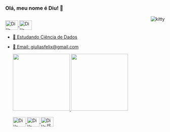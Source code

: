 ### Olá, meu nome é Diu! 👋

<img align="right" alt="kitty" src="http://clipart-library.com/image_gallery/n1582649.gif">

##

  <div>
  <a href ="http://www.behance.net/unnole" target="_blank"><img align="center" alt="Diu-HTML" height="30" width="40" src="https://cdn.jsdelivr.net/gh/devicons/devicon/icons/behance/behance-original.svg" />
  <a href ="https://www.linkedin.com/in/giulia-felix-56b65b14a/" target="_blank"><img align="center" alt="Diu-HTML" height="30" width="40" src="https://cdn.jsdelivr.net/gh/devicons/devicon/icons/linkedin/linkedin-original.svg" />
          
  </div>

- 🌱 Estudando Ciência de Dados
- 💬 Email: giuliasfelix@gmail.com

  <div>
    <a href="https://github.com/diufelix">
    <img height="180em" src="https://github-readme-stats.vercel.app/api?username=diufelix&show_icons=true&theme=light&include_all_commits=true&count_private=true"/>
    <img height="180em" src="https://github-readme-stats.vercel.app/api/top-langs/?username=diufelix&layout=compact&langs_count=16&theme=light"/>
  </div>
  
  <div style="display: inline_block"><br>
    <img align="center" alt="Diu-HTML" height="30" width="40" src="https://cdn.jsdelivr.net/gh/devicons/devicon/icons/html5/html5-original-wordmark.svg" />
    <img align="center" alt="Diu-CSS" height="30" width="40" src="https://cdn.jsdelivr.net/gh/devicons/devicon/icons/css3/css3-original-wordmark.svg" />
    <img align="center" alt="Diu-JS" height="30" width="40" src="https://cdn.jsdelivr.net/gh/devicons/devicon/icons/javascript/javascript-original.svg" />
  </div>
 
  ##
  
